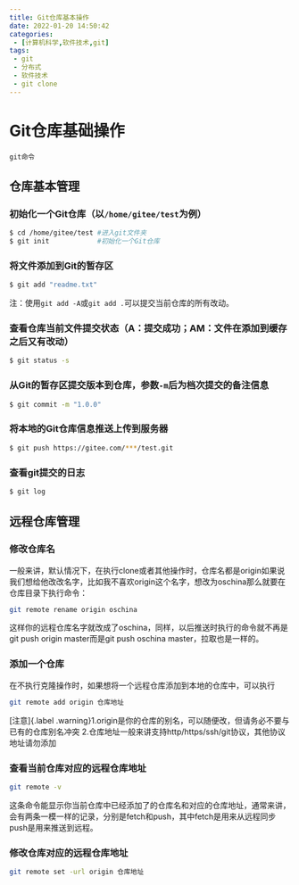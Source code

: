 ```yaml
---
title: Git仓库基本操作
date: 2022-01-20 14:50:42
categories:
 - [计算机科学,软件技术,git]
tags: 
 - git
 - 分布式
 - 软件技术
 - git clone
---
```

# Git仓库基础操作
`git命令`
## 仓库基本管理
### 初始化一个Git仓库（以`/home/gitee/test`为例）
```bash
$ cd /home/gitee/test #进入git文件夹
$ git init            #初始化一个Git仓库
```
### 将文件添加到Git的暂存区
```bash
$ git add "readme.txt"
```
注：使用`git add -A`或`git add .`可以提交当前仓库的所有改动。
### 查看仓库当前文件提交状态（A：提交成功；AM：文件在添加到缓存之后又有改动）
```bash
$ git status -s
```
### 从Git的暂存区提交版本到仓库，参数`-m`后为档次提交的备注信息
```bash
$ git commit -m "1.0.0"
```
### 将本地的Git仓库信息推送上传到服务器
```bash
$ git push https://gitee.com/***/test.git
```
### 查看git提交的日志
```bash
$ git log
```
## 远程仓库管理
### 修改仓库名
一般来讲，默认情况下，在执行clone或者其他操作时，仓库名都是origin如果说我们想给他改改名字，比如我不喜欢origin这个名字，想改为oschina那么就要在仓库目录下执行命令：
```bash
git remote rename origin oschina
```
这样你的远程仓库名字就改成了oschina，同样，以后推送时执行的命令就不再是git push origin master而是git push oschina master，拉取也是一样的。
### 添加一个仓库
在不执行克隆操作时，如果想将一个远程仓库添加到本地的仓库中，可以执行
```bash
git remote add origin 仓库地址
```
[注意]{.label .warning}1.origin是你的仓库的别名，可以随便改，但请务必不要与已有的仓库别名冲突 2.仓库地址一般来讲支持http/https/ssh/git协议，其他协议地址请勿添加
### 查看当前仓库对应的远程仓库地址
```bash
git remote -v
```
这条命令能显示你当前仓库中已经添加了的仓库名和对应的仓库地址，通常来讲，会有两条一模一样的记录，分别是fetch和push，其中fetch是用来从远程同步 push是用来推送到远程。
### 修改仓库对应的远程仓库地址
```bash
git remote set -url origin 仓库地址
```